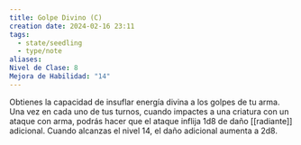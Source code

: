 ```yaml
---
title: Golpe Divino (C)
creation date: 2024-02-16 23:11
tags:
  - state/seedling
  - type/note
aliases: 
Nivel de Clase: 8
Mejora de Habilidad: "14"
---
```

Obtienes la capacidad de insuflar energía divina a los golpes de tu arma. Una vez en cada uno de tus turnos, cuando impactes a una criatura con un ataque con arma, podrás hacer que el ataque inflija 1d8 de daño [[radiante]] adicional. Cuando alcanzas el nivel 14, el daño adicional aumenta a 2d8.






